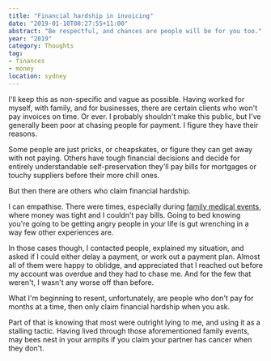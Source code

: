 ```yaml
---
title: "Financial hardship in invoicing"
date: "2019-01-10T08:27:55+11:00"
abstract: "Be respectful, and chances are people will be for you too."
year: "2019"
category: Thoughts
tag:
- finances
- money
location: sydney
---
```

I'll keep this as non-specific and vague as possible. Having worked for myself, with family, and for businesses, there are certain clients who won't pay invoices on time. Or ever. I probably shouldn't make this public, but I've generally been poor at chasing people for payment. I figure they have their reasons.

Some people are just pricks, or cheapskates, or figure they can get away with not paying. Others have tough financial decisions and decide for entirely understandable self-preservation they'll pay bills for mortgages or touchy suppliers before their more chill ones.

But then there are others who claim financial hardship.

I can empathise. There were times, especially during [family medical events], where money was tight and I couldn't pay bills. Going to bed knowing you're going to be getting angry people in your life is gut wrenching in a way few other experiences are.

In those cases though, I contacted people, explained my situation, and asked if I could either delay a payment, or work out a payment plan. Almost all of them were happy to oblidge, and appreciated that I reached out before my account was overdue and they had to chase me. And for the few that weren't, I wasn't any worse off than before.

What I'm beginning to resent, unfortunately, are people who don't pay for months at a time, then only claim financial hardship when you ask. 

Part of that is knowing that most were outright lying to me, and using it as a stalling tactic. Having lived through those aforementioned family events, may bees nest in your armpits if you claim your partner has cancer when they don't.

[family medical events]: https://rubenerd.com/dedication/

